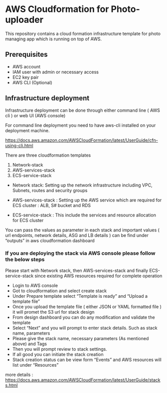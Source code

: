 # AWS Cloudformation for Photo-uploader

This repository contains a cloud formation infrastructure template for photo managing app which is running on top of AWS.


## Prerequisites

* AWS account
* IAM user with admin or necessary access
* EC2 key pair
* AWS CLI (Optional)

## Infrastructure deployment

Infrastructure deployment can be done through either command line ( AWS cli ) or web UI (AWS console)

For command line deployment you need to have aws-cli installed on your deployment machine.

https://docs.aws.amazon.com/AWSCloudFormation/latest/UserGuide/cfn-using-cli.html

There are three cloudformation templates 

1. Network-stack
2. AWS-services-stack
3. ECS-service-stack

- Network stack: Setting up the network infrastructure including VPC, Subnets, routes and security groups

- AWS-services-stack : Setting up the AWS service which are required for  ECS cluster :  ALB, S# bucket and RDS

- ECS-service-stack : This include the services and resource allocation for ECS cluster

You can pass the values as parameter in each stack and important values ( url endpoints, network details, ASG and LB details ) can be find under “outputs” in aws cloudformation dashboard


### If you are deploying the stack via AWS console please follow the below steps 

Please start with Network stack, then AWS-services-stack and finally ECS-service-stack since existing AWS resources required for complete operation

- Login to AWS console  
- Got to cloudformation and select create stack
- Under Prepare template  select “Template is ready” and “Upload a template file”
- Once you upload the template file ( either JSON or YAML formatted file ) it will promet the S3 url for stack design 
- From design dashboard you can do any modification and validate the template 
- Select “Next” and you will prompt to enter stack details. Such as stack name, parameters
- Please give the stack name, necessary parameters (As mentioned above) and Tags
- Then you will prompt review to stack settings. 
- If all good you can initiate the stack creation
- Stack creation status can be view form “Events” and AWS resources will list under “Resources”

more details : https://docs.aws.amazon.com/AWSCloudFormation/latest/UserGuide/stacks.html

